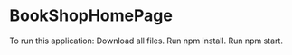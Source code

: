 # BookShopHomePage
To run this application:
    Download all files.
    Run npm install.
    Run npm start.
    
